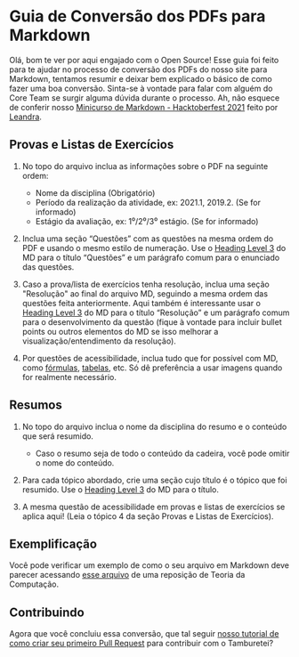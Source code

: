 # Guia de Conversão dos PDFs para Markdown
Olá, bom te ver por aqui engajado com o Open Source! Esse guia foi feito para te ajudar no processo de conversão dos PDFs do nosso site para Markdown, tentamos resumir e deixar bem explicado o básico de como fazer uma boa conversão. Sinta-se à vontade para falar com alguém do Core Team se surgir alguma dúvida durante o processo. Ah, não esquece de conferir nosso [Minicurso de Markdown - Hacktoberfest 2021](https://youtube.com/playlist?list=PLpRSAQI4X2czC1gDm_PoNJULIWpE2eO56) feito por [Leandra](https://github.com/LeandraOS).

## Provas e Listas de Exercícios

1.  No topo do arquivo inclua as informações sobre o PDF na seguinte ordem:
	- Nome da disciplina (Obrigatório)
	- Período da realização da atividade, ex: 2021.1, 2019.2. (Se for informado)
	 - Estágio da avaliação, ex: 1⁰/2⁰/3⁰ estágio. (Se for informado)
    
2.  Inclua uma seção “Questões” com as questões na mesma ordem do PDF e usando o mesmo estilo de numeração. Use o [Heading Level 3](https://www.markdownguide.org/basic-syntax/) do MD para o título “Questões” e um parágrafo comum para o enunciado das questões.
    
3.  Caso a prova/lista de exercícios tenha resolução, inclua uma seção "Resolução" ao final do arquivo MD, seguindo a mesma ordem das questões feita anteriormente. Aqui também é interessante usar o [Heading Level 3](https://www.markdownguide.org/basic-syntax/) do MD para o título “Resolução” e um parágrafo comum para o desenvolvimento da questão (fique à vontade para incluir bullet points ou outros elementos do MD se isso melhorar a visualização/entendimento da resolução).
    
4.  Por questões de acessibilidade, inclua tudo que for possível com MD, como [fórmulas](https://docs.github.com/en/get-started/writing-on-github/working-with-advanced-formatting/writing-mathematical-expressions), [tabelas](https://www.markdownguide.org/extended-syntax/), etc. Só dê preferência a usar imagens quando for realmente necessário.

## Resumos
1.  No topo do arquivo inclua o nome da disciplina do resumo e o conteúdo que será resumido.
    -  Caso o resumo seja de todo o conteúdo da cadeira, você pode omitir o nome do conteúdo.
    
2.  Para cada tópico abordado, crie uma seção cujo título é o tópico que foi resumido. Use o [Heading Level 3](https://www.markdownguide.org/basic-syntax/) do MD para o título.
    
3.  A mesma questão de acessibilidade em provas e listas de exercícios se aplica aqui! (Leia o tópico 4 da seção Provas e Listas de Exercícios).

## Exemplificação

Você pode verificar um exemplo de como o seu arquivo em Markdown deve parecer acessando [esse arquivo](tc/leites/20221/provas/reposicao.md) de uma reposição de Teoria da Computação.

## Contribuindo
Agora que você concluiu essa conversão, que tal seguir [nosso tutorial de como criar seu primeiro Pull Request](GuiaPrimeiroPR.md) para contribuir com o Tamburetei?